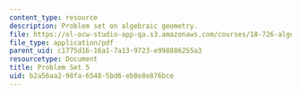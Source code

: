 ```yaml
---
content_type: resource
description: Problem set on algebraic geometry.
file: https://ol-ocw-studio-app-qa.s3.amazonaws.com/courses/18-726-algebraic-geometry-spring-2009/b2a56aa298fa65485bd6eb8e8e876bce_MIT18_726s09_pset05.pdf
file_type: application/pdf
parent_uid: c1775d16-16a1-7a13-9723-e998886255a3
resourcetype: Document
title: Problem Set 5
uid: b2a56aa2-98fa-6548-5bd6-eb8e8e876bce
---
```

